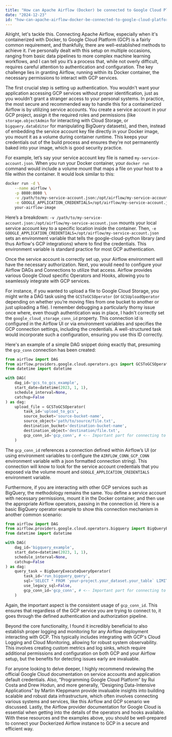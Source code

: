 ```yaml
---
title: "How can Apache Airflow (Docker) be connected to Google Cloud Platform?"
date: "2024-12-23"
id: "how-can-apache-airflow-docker-be-connected-to-google-cloud-platform"
---
```


Alright, let's tackle this. Connecting Apache Airflow, especially when it's containerized with Docker, to Google Cloud Platform (GCP) is a fairly common requirement, and thankfully, there are well-established methods to achieve it. I’ve personally dealt with this setup on multiple occasions, ranging from basic data pipelines to more complex machine learning workflows, and I can tell you it’s a process that, while not overly difficult, requires careful attention to authentication and configuration. The key challenge lies in granting Airflow, running within its Docker container, the necessary permissions to interact with GCP services.

The first crucial step is setting up authentication. You wouldn't want your application accessing GCP services without proper identification, just as you wouldn’t grant a stranger access to your personal systems. In practice, the most secure and recommended way to handle this for a containerized Airflow is by utilizing service accounts. You create a service account in your GCP project, assign it the required roles and permissions (like `storage.objectAdmin` for interacting with Cloud Storage, or `bigquery.dataEditor` for manipulating BigQuery datasets), and then, instead of embedding the service account key file directly in your Docker image, you mount it as a volume during container runtime. This keeps your credentials out of the build process and ensures they’re not permanently baked into your image, which is good security practice.

For example, let’s say your service account key file is named `my-service-account.json`. When you run your Docker container, your `docker run` command would include a volume mount that maps a file on your host to a file within the container. It would look similar to this:

```bash
docker run -d \
    --name airflow \
    -p 8080:8080 \
    -v /path/to/my-service-account.json:/opt/airflow/my-service-account.json \
    -e GOOGLE_APPLICATION_CREDENTIALS=/opt/airflow/my-service-account.json \
    your-airflow-image
```

Here’s a breakdown: `-v /path/to/my-service-account.json:/opt/airflow/my-service-account.json` mounts your local service account key to a specific location inside the container. Then, `-e GOOGLE_APPLICATION_CREDENTIALS=/opt/airflow/my-service-account.json` sets an environment variable that tells the google-cloud-python library (and thus Airflow's GCP integrations) where to find the credentials. This environment variable is standard practice for most GCP authentication.

Once the service account is correctly set up, your Airflow environment will have the necessary authorization. Next, you would need to configure your Airflow DAGs and Connections to utilize that access. Airflow provides various Google Cloud specific Operators and Hooks, allowing you to seamlessly integrate with GCP services.

For instance, if you wanted to upload a file to Google Cloud Storage, you might write a DAG task using the `GCSToGCSOperator` (or `GCSUploadOperator` depending on whether you’re moving files from one bucket to another or just uploading a file). I remember debugging a particularly thorny issue once where, even though authentication was in place, I hadn't correctly set the `google_cloud_storage_conn_id` property. This connection id is configured in the Airflow UI or via environment variables and specifies the GCP connection settings, including the credentials. A well-structured task would incorporate such a configuration, ensuring you use this ID correctly.

Here's an example of a simple DAG snippet doing exactly that, presuming the `gcp_conn` connection has been created:

```python
from airflow import DAG
from airflow.providers.google.cloud.operators.gcs import GCSToGCSOperator
from datetime import datetime

with DAG(
    dag_id='gcs_to_gcs_example',
    start_date=datetime(2023, 1, 1),
    schedule_interval=None,
    catchup=False
) as dag:
    upload_file = GCSToGCSOperator(
        task_id='upload_to_gcs',
        source_bucket='source-bucket-name',
        source_object='path/to/source/file.txt',
        destination_bucket='destination-bucket-name',
        destination_object='destination/file.txt',
        gcp_conn_id='gcp_conn', # <-- Important part for connecting to gcp
    )
```

The `gcp_conn_id` references a connection defined within Airflow’s UI (or using environment variables to configure the `AIRFLOW_CONN_GCP_CONN` environment variable with a json formatted connection string). This connection will know to look for the service account credentials that you exposed via the volume mount and `GOOGLE_APPLICATION_CREDENTIALS` environment variable.

Furthermore, if you are interacting with other GCP services such as BigQuery, the methodology remains the same. You define a service account with necessary permissions, mount it in the Docker container, and then use the appropriate Airflow operators, passing in the connection id. Here is a basic BigQuery operator example to show this connection mechanism in another common scenario:

```python
from airflow import DAG
from airflow.providers.google.cloud.operators.bigquery import BigQueryExecuteQueryOperator
from datetime import datetime

with DAG(
    dag_id='bigquery_example',
    start_date=datetime(2023, 1, 1),
    schedule_interval=None,
    catchup=False
) as dag:
    query_task = BigQueryExecuteQueryOperator(
        task_id='run_bigquery_query',
        sql='SELECT * FROM `your-project.your_dataset.your_table` LIMIT 10;',
        use_legacy_sql=False,
        gcp_conn_id='gcp_conn', # <-- Important part for connecting to gcp
    )
```

Again, the important aspect is the consistent usage of `gcp_conn_id`. This ensures that regardless of the GCP service you are trying to connect to, it goes through the defined authentication and authorization pipeline.

Beyond the core functionality, I found it incredibly beneficial to also establish proper logging and monitoring for any Airflow deployment interacting with GCP. This typically includes integrating with GCP's Cloud Logging and Cloud Monitoring, allowing for robust system observability. This involves creating custom metrics and log sinks, which require additional permissions and configuration on both GCP and your Airflow setup, but the benefits for detecting issues early are invaluable.

For anyone looking to delve deeper, I highly recommend reviewing the official Google Cloud documentation on service accounts and application default credentials. Also, “Programming Google Cloud Platform” by Rui Costa and Drew Hodun, and more generally, “Designing Data-Intensive Applications” by Martin Kleppmann provide invaluable insights into building scalable and robust data infrastructure, which often involves connecting various systems and services, like this Airflow and GCP scenario we discussed. Lastly, the Airflow provider documentation for Google Cloud is essential when getting into the details of the operators and hooks available. With these resources and the examples above, you should be well-prepared to connect your Dockerized Airflow instance to GCP in a secure and efficient way.
